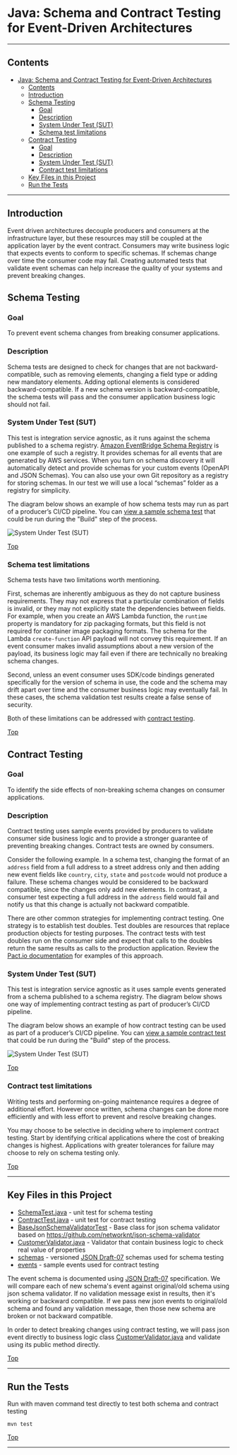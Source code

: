 # Java: Schema and Contract Testing for Event-Driven Architectures

---

## Contents

- [Java: Schema and Contract Testing for Event-Driven Architectures](#java-schema-and-contract-testing-for-event-driven-architectures)
  - [Contents](#contents)
  - [Introduction](#introduction)
  - [Schema Testing](#schema-testing)
    - [Goal](#goal)
    - [Description](#description)
    - [System Under Test (SUT)](#system-under-test-sut)
    - [Schema test limitations](#schema-test-limitations)
  - [Contract Testing](#contract-testing)
    - [Goal](#goal-1)
    - [Description](#description-1)
    - [System Under Test (SUT)](#system-under-test-sut-1)
    - [Contract test limitations](#contract-test-limitations)
  - [Key Files in this Project](#key-files-in-this-project)
  - [Run the Tests](#run-the-tests)

---

## Introduction

Event driven architectures decouple producers and consumers at the infrastructure layer, but these resources may still be coupled at the application layer by the event contract. Consumers may write business logic that expects events to conform to specific schemas. If schemas change over time the consumer code may fail. Creating automated tests that validate event schemas can help increase the quality of your systems and prevent breaking changes.

## Schema Testing

### Goal

To prevent event schema changes from breaking consumer applications.

### Description

Schema tests are designed to check for changes that are not backward-compatible, such as removing elements, changing a field type or adding new mandatory elements. Adding optional elements is considered backward-compatible. If a new schema version is backward-compatible, the schema tests will pass and the consumer application business logic should not fail.

### System Under Test (SUT)

This test is integration service agnostic, as it runs against the schema published to a schema registry. [Amazon EventBridge Schema Registry](https://docs.aws.amazon.com/eventbridge/latest/userguide/eb-schema.html) is one example of such a registry. It provides schemas for all events that are generated by AWS services. When you turn on schema discovery it will automatically detect and provide schemas for your custom events (OpenAPI and JSON Schemas). You can also use your own Git repository as a registry for storing schemas. In our test we will use a local “schemas” folder as a registry for simplicity.

The diagram below shows an example of how schema tests may run as part of a producer’s CI/CD pipeline. You can [view a sample schema test](src/test/java/com/example/SchemaTest.java) that could be run during the "Build" step of the process.

![System Under Test (SUT)](img/schema_testing.png "Schema testing")

[Top](#contents)

### Schema test limitations

Schema tests have two limitations worth mentioning.

First, schemas are inherently ambiguous as they do not capture business requirements. They may not express that a particular combination of fields is invalid, or they may not explicitly state the dependencies between fields. For example, when you create an AWS Lambda function, the `runtime` property is mandatory for zip packaging formats, but this field is not required for container image packaging formats. The schema for the Lambda `create-function` API payload will not convey this requirement. If an event consumer makes invalid assumptions about a new version of the payload, its business logic may fail even if there are technically no breaking schema changes.

Second, unless an event consumer uses SDK/code bindings generated specifically for the version of schema in use, the code and the schema may drift apart over time and the consumer business logic may eventually fail. In these cases, the schema validation test results create a false sense of security.

Both of these limitations can be addressed with [contract testing](#contract-testing).

[Top](#contents)

## Contract Testing

### Goal

To identify the side effects of non-breaking schema changes on consumer applications.

### Description

Contract testing uses sample events provided by producers to validate consumer side business logic and to provide a stronger guarantee of preventing breaking changes. Contract tests are owned by consumers.

Consider the following example. In a schema test, changing the format of an `address` field from a full address to a street address only and then adding new event fields like `country`, `city`, `state` and `postcode` would not produce a failure. These schema changes would be considered to be backward compatible, since the changes only add new elements. In contrast, a consumer test expecting a full address in the `address` field would fail and notify us that this change is actually not backward compatible.

There are other common strategies for implementing contract testing. One strategy is to establish test doubles. Test doubles are resources that replace production objects for testing purposes. The contract tests with test doubles run on the consumer side and expect that calls to the doubles return the same results as calls to the production application. Review the [Pact.io documentation](https://docs.pact.io/) for examples of this approach.

### System Under Test (SUT)

This test is integration service agnostic as it uses sample events generated from a schema published to a schema registry. The diagram below shows one way of implementing contract testing as part of producer’s CI/CD pipeline.

The diagram below shows an example of how contract testing can be used as part of a producer’s CI/CD pipeline. You can [view a sample contract test](src/test/java/com/example/ContractTest.java) that could be run during the "Build" step of the process.

![System Under Test (SUT)](img/contract_testing.png "Contract testing")

[Top](#contents)

### Contract test limitations

Writing tests and performing on-going maintenance requires a degree of additional effort. However once written, schema changes can be done more efficiently and with less effort to prevent and resolve breaking changes.

You may choose to be selective in deciding where to implement contract testing. Start by identifying critical applications where the cost of breaking changes is highest. Applications with greater tolerances for failure may choose to rely on schema testing only.

[Top](#contents)

---

## Key Files in this Project

- [SchemaTest.java](src/test/java/com/example/SchemaTest.java) - unit test for schema testing
- [ContractTest.java](src/test/java/com/example/ContractTest.java) - unit test for contract testing
- [BaseJsonSchemaValidatorTest](src/test/java/com/example/BaseJsonSchemaValidatorTest.java) - Base class for json schema validator based on https://github.com/networknt/json-schema-validator
- [CustomerValidator.java](src/main/java/com/example/CustomerValidator.java) - Validator that contain business logic to check real value of properties
- [schemas](src/test/resources/schema/json) - versioned [JSON Draft-07](https://json-schema.org/draft-07/json-schema-release-notes.html) schemas used for schema testing
- [events](src/test/resources/events/) - sample events used for contract testing

The event schema is documented using [JSON Draft-07](https://json-schema.org/draft-07/json-schema-release-notes.html) specification. We will compare each of new schema's event against original/old schema using json schema validator. If no validation message exist in results, then it's working or backward compatible. If we pass new json events to original/old schema and found any validation message, then those new schema are broken or not backward compatible.

In order to detect breaking changes using contract testing, we will pass json event directly to business logic class [CustomerValidator.java](src/main/java/com/example/CustomerValidator.java) and validate using its public method directly.

[Top](#contents)

---

## Run the Tests

Run with maven command test directly to test both schema and contract testing

```shell
mvn test
```

[Top](#contents)

---
